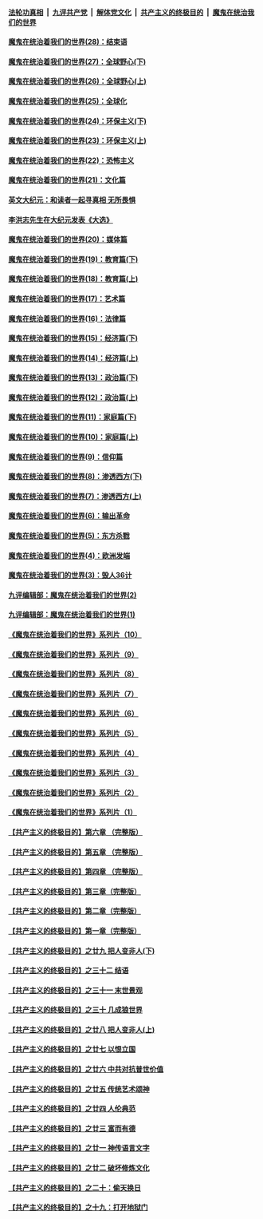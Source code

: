 ####  [法轮功真相](../../../../basic/blob/master/README.md?t=04201702) &nbsp;|&nbsp; [九评共产党](../../../../9ping.md/blob/master/README.md?t=04201702) &nbsp;|&nbsp; [解体党文化](../../../../jtdwh.md/blob/master/README.md?t=04201702)  &nbsp;|&nbsp; [共产主义的终极目的](../../../../gczydzjmd.md/blob/master/README.md?t=04201702) &nbsp;|&nbsp; [魔鬼在统治我们的世界](../../../../mgztzwmdsj.md/blob/master/README.md?t=04201702) 

#### [魔鬼在统治着我们的世界(28)：结束语](../pages/nsc422/n10936246.md?t=04201702) 

#### [魔鬼在统治着我们的世界(27)：全球野心(下)](../pages/nsc422/n10928319.md?t=04201702) 

#### [魔鬼在统治着我们的世界(26)：全球野心(上)](../pages/nsc422/n10900318.md?t=04201702) 

#### [魔鬼在统治着我们的世界(25)：全球化](../pages/nsc422/n10788205.md?t=04201702) 

#### [魔鬼在统治着我们的世界(24)：环保主义(下)](../pages/nsc422/n10695307.md?t=04201702) 

#### [魔鬼在统治着我们的世界(23)：环保主义(上)](../pages/nsc422/n10688613.md?t=04201702) 

#### [魔鬼在统治着我们的世界(22)：恐怖主义](../pages/nsc422/n10614727.md?t=04201702) 

#### [魔鬼在统治着我们的世界(21)：文化篇](../pages/nsc422/n10597706.md?t=04201702) 

#### [英文大纪元：和读者一起寻真相 无所畏惧](../pages/nsc422/n12542027.md?t=04201702) 

#### [李洪志先生在大纪元发表《大选》](../pages/nsc422/n12534746.md?t=04201702) 

#### [魔鬼在统治着我们的世界(20)：媒体篇](../pages/nsc422/n10586579.md?t=04201702) 

#### [魔鬼在统治着我们的世界(19)：教育篇(下)](../pages/nsc422/n10564808.md?t=04201702) 

#### [魔鬼在统治着我们的世界(18)：教育篇(上)](../pages/nsc422/n10526970.md?t=04201702) 

#### [魔鬼在统治着我们的世界(17)：艺术篇](../pages/nsc422/n10499093.md?t=04201702) 

#### [魔鬼在统治着我们的世界(16)：法律篇](../pages/nsc422/n10485969.md?t=04201702) 

#### [魔鬼在统治着我们的世界(15)：经济篇(下)](../pages/nsc422/n10469975.md?t=04201702) 

#### [魔鬼在统治着我们的世界(14)：经济篇(上)](../pages/nsc422/n10457370.md?t=04201702) 

#### [魔鬼在统治着我们的世界(13)：政治篇(下)](../pages/nsc422/n10448270.md?t=04201702) 

#### [魔鬼在统治着我们的世界(12)：政治篇(上)](../pages/nsc422/n10444576.md?t=04201702) 

#### [魔鬼在统治着我们的世界(11)：家庭篇(下)](../pages/nsc422/n10440961.md?t=04201702) 

#### [魔鬼在统治着我们的世界(10)：家庭篇(上)](../pages/nsc422/n10435448.md?t=04201702) 

#### [魔鬼在统治着我们的世界(9)：信仰篇](../pages/nsc422/n10432159.md?t=04201702) 

#### [魔鬼在统治着我们的世界(8)：渗透西方(下)](../pages/nsc422/n10429603.md?t=04201702) 

#### [魔鬼在统治着我们的世界(7)：渗透西方(上)](../pages/nsc422/n10426013.md?t=04201702) 

#### [魔鬼在统治着我们的世界(6)：输出革命](../pages/nsc422/n10421536.md?t=04201702) 

#### [魔鬼在统治着我们的世界(5)：东方杀戮](../pages/nsc422/n10417707.md?t=04201702) 

#### [魔鬼在统治着我们的世界(4)：欧洲发端](../pages/nsc422/n10414890.md?t=04201702) 

#### [魔鬼在统治着我们的世界(3)：毁人36计](../pages/nsc422/n10411583.md?t=04201702) 

#### [九评编辑部：魔鬼在统治着我们的世界(2)](../pages/nsc422/n10410036.md?t=04201702) 

#### [九评编辑部：魔鬼在统治着我们的世界(1)](../pages/nsc422/n10406825.md?t=04201702) 

#### [《魔鬼在统治着我们的世界》系列片（10）](../pages/nsc422/n12292670.md?t=04201702) 

#### [《魔鬼在统治着我们的世界》系列片（9）](../pages/nsc422/n12290859.md?t=04201702) 

#### [《魔鬼在统治着我们的世界》系列片（8）](../pages/nsc422/n12287445.md?t=04201702) 

#### [《魔鬼在统治着我们的世界》系列片（7）](../pages/nsc422/n12283425.md?t=04201702) 

#### [《魔鬼在统治着我们的世界》系列片（6）](../pages/nsc422/n12282314.md?t=04201702) 

#### [《魔鬼在统治着我们的世界》系列片（5）](../pages/nsc422/n12281419.md?t=04201702) 

#### [《魔鬼在统治着我们的世界》系列片（4）](../pages/nsc422/n12274024.md?t=04201702) 

#### [《魔鬼在统治着我们的世界》系列片（3）](../pages/nsc422/n12271322.md?t=04201702) 

#### [《魔鬼在统治着我们的世界》系列片（2）](../pages/nsc422/n12269049.md?t=04201702) 

#### [《魔鬼在统治着我们的世界》系列片（1）](../pages/nsc422/n12267575.md?t=04201702) 

#### [【共产主义的终极目的】第六章 （完整版）](../pages/nsc422/n11428913.md?t=04201702) 

#### [【共产主义的终极目的】第五章 （完整版）](../pages/nsc422/n11428912.md?t=04201702) 

#### [【共产主义的终极目的】第四章 （完整版）](../pages/nsc422/n11428907.md?t=04201702) 

#### [【共产主义的终极目的】第三章（完整版）](../pages/nsc422/n11428848.md?t=04201702) 

#### [【共产主义的终极目的】第二章（完整版）](../pages/nsc422/n11428831.md?t=04201702) 

#### [【共产主义的终极目的】第一章（完整版）](../pages/nsc422/n11417651.md?t=04201702) 

#### [【共产主义的终极目的】之廿九 把人变非人(下)](../pages/nsc422/n11344140.md?t=04201702) 

#### [【共产主义的终极目的】之三十二 结语](../pages/nsc422/n11360535.md?t=04201702) 

#### [【共产主义的终极目的】之三十一 末世景观](../pages/nsc422/n11351129.md?t=04201702) 

#### [【共产主义的终极目的】之三十 几成狼世界](../pages/nsc422/n11348280.md?t=04201702) 

#### [【共产主义的终极目的】之廿八 把人变非人(上)](../pages/nsc422/n11340492.md?t=04201702) 

#### [【共产主义的终极目的】之廿七 以恨立国](../pages/nsc422/n11336944.md?t=04201702) 

#### [【共产主义的终极目的】之廿六 中共对抗普世价值](../pages/nsc422/n11324785.md?t=04201702) 

#### [【共产主义的终极目的】之廿五 传统艺术颂神](../pages/nsc422/n11296396.md?t=04201702) 

#### [【共产主义的终极目的】之廿四 人伦典范](../pages/nsc422/n11296397.md?t=04201702) 

#### [【共产主义的终极目的】之廿三 富而有德](../pages/nsc422/n11283598.md?t=04201702) 

#### [【共产主义的终极目的】之廿一 神传语言文字](../pages/nsc422/n11263265.md?t=04201702) 

#### [【共产主义的终极目的】之廿二 破坏修炼文化](../pages/nsc422/n11245728.md?t=04201702) 

#### [【共产主义的终极目的】之二十：偷天换日](../pages/nsc422/n11238846.md?t=04201702) 

#### [【共产主义的终极目的】之十九：打开地狱门](../pages/nsc422/n11206376.md?t=04201702) 

